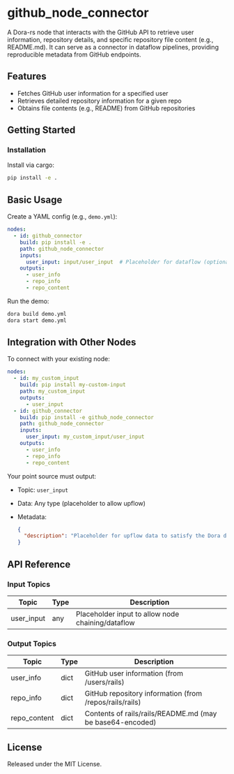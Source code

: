 # github_node_connector

A Dora-rs node that interacts with the GitHub API to retrieve user information, repository details, and specific repository file content (e.g., README.md). It can serve as a connector in dataflow pipelines, providing reproducible metadata from GitHub endpoints.

## Features
- Fetches GitHub user information for a specified user
- Retrieves detailed repository information for a given repo
- Obtains file contents (e.g., README) from GitHub repositories

## Getting Started

### Installation
Install via cargo:
```bash
pip install -e .
````

## Basic Usage

Create a YAML config (e.g., `demo.yml`):

```yaml
nodes:
  - id: github_connector
    build: pip install -e .
    path: github_node_connector
    inputs:
      user_input: input/user_input  # Placeholder for dataflow (optional)
    outputs:
      - user_info
      - repo_info
      - repo_content
```

Run the demo:

```bash
dora build demo.yml
dora start demo.yml
```


## Integration with Other Nodes

To connect with your existing node:

```yaml
nodes:
  - id: my_custom_input
    build: pip install my-custom-input
    path: my_custom_input
    outputs:
      - user_input
  - id: github_connector
    build: pip install -e github_node_connector
    path: github_node_connector
    inputs:
      user_input: my_custom_input/user_input
    outputs:
      - user_info
      - repo_info
      - repo_content
```

Your point source must output:

* Topic: `user_input`
* Data: Any type (placeholder to allow upflow)
* Metadata:

  ```json
  {
    "description": "Placeholder for upflow data to satisfy the Dora data model. No required schema."
  }
  ```

## API Reference

### Input Topics

| Topic       | Type    | Description                                    |
| ----------- | ------- | ---------------------------------------------- |
| user_input  | any     | Placeholder input to allow node chaining/dataflow |

### Output Topics

| Topic        | Type    | Description                                              |
| ------------ | ------- | -------------------------------------------------------- |
| user_info    | dict    | GitHub user information (from /users/rails)              |
| repo_info    | dict    | GitHub repository information (from /repos/rails/rails)  |
| repo_content | dict    | Contents of rails/rails/README.md (may be base64-encoded)|


## License

Released under the MIT License.
